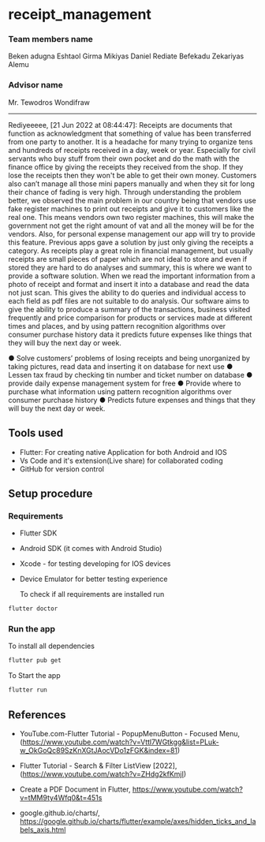 # receipt_management

### Team members name

Beken adugna
Eshtaol Girma
Mikiyas Daniel
Rediate Befekadu
Zekariyas Alemu

### Advisor name

Mr. Tewodros Wondifraw

---

Rediyeeeee, [21 Jun 2022 at 08:44:47]:
Receipts are documents that function as acknowledgment that something of value has been transferred from one party to another. It is a headache for many trying to organize tens and hundreds of receipts received in a day, week or year. Especially for civil servants who buy stuff from their own pocket and do the math with the finance office by giving the receipts they received from the shop. If they lose the receipts then they won't be able to get their own money. Customers also can’t manage all those mini papers manually and when they sit for long their chance of fading is very high.
Through understanding the problem better, we observed the main problem in our country being that vendors use fake register machines to print out receipts and give it to customers like the real one. This means vendors own two register machines, this will make the government not get the right amount of vat and all the money will be for the vendors.
Also, for personal expense management our app will try to provide this feature. Previous apps gave a solution by just only giving the receipts a category. As receipts play a great role in financial management, but usually receipts are small pieces of paper which are not ideal to store and even if stored they are hard to do analyses and summary, this is where we want to provide a software solution. When we read the important information from a photo of receipt and format and insert it into a database and read the data not just scan. This gives the ability to do queries and individual access to each field as pdf files are not suitable to do analysis. Our software aims to give the ability to produce a summary of the transactions, business visited frequently and price comparison for products or services made at different times and places, and by using pattern recognition algorithms over consumer purchase history data it predicts future expenses like things that they will buy the next day or week.

● Solve customers’ problems of losing receipts and being unorganized by taking pictures, read data and inserting it on database for next use
● Lessen tax fraud by checking tin number and ticket number on database
● provide daily expense management system for free
● Provide where to purchase what information using pattern recognition algorithms over consumer purchase history
● Predicts future expenses and things that they will buy the next day or week.

## Tools used

- Flutter: For creating native Application for both Android and IOS
- Vs Code and it's extension(Live share) for collaborated coding
- GitHub for version control

## Setup procedure

### Requirements

- Flutter SDK
- Android SDK (it comes with Android Studio)
- Xcode - for testing developing for IOS devices
- Device Emulator for better testing experience

  To check if all requirements are installed run

```bash
flutter doctor
```

### Run the app

To install all dependencies

```bash
flutter pub get
```

To Start the app

```bash
flutter run
```

## References

- YouTube.com-Flutter Tutorial - PopupMenuButton - Focused Menu, (https://www.youtube.com/watch?v=Vttl7WGtkgg&list=PLuk-w_OkGoQc89SzKnXGtJAocVDo1zFGK&index=81)

- Flutter Tutorial - Search & Filter ListView [2022], (https://www.youtube.com/watch?v=ZHdg2kfKmjI)

- Create a PDF Document in Flutter, https://www.youtube.com/watch?v=tMM9ty4Wfq0&t=451s

- google.github.io/charts/, https://google.github.io/charts/flutter/example/axes/hidden_ticks_and_labels_axis.html

